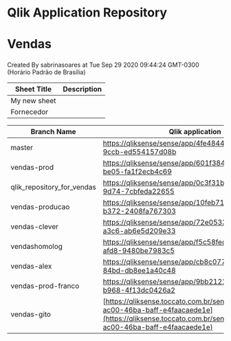 # Qlik Application Repository 
# Vendas
### 
Created By sabrinasoares at Tue Sep 29 2020 09:44:24 GMT-0300 (Horário Padrão de Brasília)




Sheet Title | Description
------------ | -------------
My new sheet|
Fornecedor|



Branch Name|Qlik application
---|---
master|[https://qliksense/sense/app/4fe48443-2e37-4927-9ccb-ed554157d08b](https://qliksense/sense/app/4fe48443-2e37-4927-9ccb-ed554157d08b)
vendas-prod|[https://qliksense/sense/app/601f3845-30ce-45ff-be05-fa1f2ecb4c69](https://qliksense/sense/app/601f3845-30ce-45ff-be05-fa1f2ecb4c69)
qlik_repository_for_vendas|[https://qliksense/sense/app/0c3f31b2-6747-420f-9d74-7cbfeda22655](https://qliksense/sense/app/0c3f31b2-6747-420f-9d74-7cbfeda22655)
vendas-producao|[https://qliksense/sense/app/10feb71c-5093-4469-b372-2408fa767303](https://qliksense/sense/app/10feb71c-5093-4469-b372-2408fa767303)
vendas-clever|[https://qliksense/sense/app/72e05339-a090-42d2-a3c6-ab6e5d209e33](https://qliksense/sense/app/72e05339-a090-42d2-a3c6-ab6e5d209e33)
vendashomolog|[https://qliksense/sense/app/f5c58fec-5b16-4004-afd8-9480be7983c5](https://qliksense/sense/app/f5c58fec-5b16-4004-afd8-9480be7983c5)
vendas-alex|[https://qliksense/sense/app/cb8c0774-dc20-4b20-84bd-db8ee1a40c48](https://qliksense/sense/app/cb8c0774-dc20-4b20-84bd-db8ee1a40c48)
vendas-prod-franco|[https://qliksense/sense/app/9bb21218-7b24-46b2-b968-4f13dc0426a2](https://qliksense/sense/app/9bb21218-7b24-46b2-b968-4f13dc0426a2)
vendas-gito|[https://qliksense.toccato.com.br/sense/app/f0b18701-ac00-46ba-baff-e4faacaede1e](https://qliksense.toccato.com.br/sense/app/f0b18701-ac00-46ba-baff-e4faacaede1e)